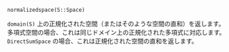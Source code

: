 ```
normalizedspace(S::Space)
```

`domain(S)` 上の正規化された空間（またはそのような空間の直和）を返します。多項式空間の場合、これは同じドメイン上の正規化された多項式に対応します。`DirectSumSpace` の場合、これは正規化された空間の直和を返します。

